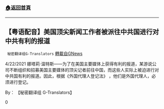 ###  [:house:返回首頁](https://github.com/ourhimalayas/txt)
---

## 【粤语配音】美国顶尖新闻工作者被派往中共国进行对中共有利的报道
` 秘密翻译组G-Translators` [轉載自GNews](https://gnews.org/zh-hans/1152637/)

4/22/2021 娜塔莉·温特斯——为了在美国主要媒体上获得有利的报道，某游说公司不断组织和招募美国主要媒体的顶尖记者前往中国，而这些人实际上被迫进行对中共国有利的报道。因此，根据《外国代理人登记法》 ，他们是外国代理人，必须进行登记。

By： 【秘密翻译组 G-Translators】



0
